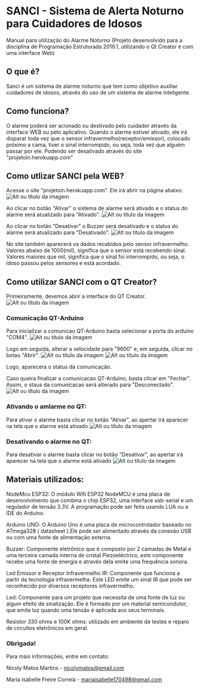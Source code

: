 # SANCI - Sistema de Alerta Noturno para Cuidadores de Idosos

Manual para utilização do Alarme Noturno (Projeto desenvolvido para a disciplina de Programação Estruturada 2019.1, utilizando o Qt Creator e com uma interface Web)

## O que é?

Sanci é um sistema de alarme noturno que tem como objetivo auxiliar cuidadores de idosos, através do uso de um sistema de alarme inteligente.


## Como funciona?

O alarme poderá ser acionado ou destivado pelo cuidador através da interface WEB ou pelo aplicativo. Quando o alarme estiver ativado, ele irá disparar toda vez que o sensor infravermelho(receptor/emissor), colocado próximo a cama, tiver o sinal interrompido, ou seja, toda vez que alguém passar por ele. Podendo ser desativado através do site "projetoin.herokuapp.com" 

## Como utlizar SANCI pela WEB?

Acesse o site "projetoin.herokuapp.com". Ele irá abrir na página abaixo:
![Alt ou título da imagem](https://github.com/NicolyMatos/Projeto-Nicoly-e-Isabelle/blob/master/imagens/Inicio.png)

Ao clicar no botão "Ativar" o sistema de alarme será ativado e o status do alarme será atualizado para "Ativado".
![Alt ou título da imagem](https://github.com/NicolyMatos/Projeto-Nicoly-e-Isabelle/blob/master/imagens/Ativado.png)

Ao clicar no botão "Desativar" o Buzzer será desativado e o status do alarme será atualizado para "Desativado".
![Alt ou título da imagem](https://github.com/NicolyMatos/Projeto-Nicoly-e-Isabelle/blob/master/imagens/Desativado.png)

No site também aparecerá os dados recebidos pelo sensor infravermelho. Valores abaixo de 1000(mil), significa que o sensor está recebendo sinal. Valores maiores que mil, significa que o sinal foi interrompido, ou seja, o idoso passou pelos sensores e está acordado.

## Como utilizar SANCI com o QT Creator?

Primeiramente, devemos abrir a interface do QT Creator.
![Alt ou título da imagem](https://github.com/NicolyMatos/Projeto-Nicoly-e-Isabelle/blob/master/imagens/InicioQT.png)

### Comunicação QT-Arduino

Para inicializar a comunicao QT-Arduino basta selecionar a porta do arduino "COM4".
![Alt ou título da imagem](https://github.com/NicolyMatos/Projeto-Nicoly-e-Isabelle/blob/master/imagens/EscolhaPortaQT.png)

Logo em seguida, alterar a velocidade para "9600" e, em seguida, clicar no botao "Abrir".
![Alt ou título da imagem](https://github.com/NicolyMatos/Projeto-Nicoly-e-Isabelle/blob/master/imagens/EscolhaPorta9600_QT.png)
![Alt ou título da imagem](https://github.com/NicolyMatos/Projeto-Nicoly-e-Isabelle/blob/master/imagens/StatusConectado.png)

Logo, aparecera o status da comunicação.

Caso queira finalizar a comunicacao QT-Arduino, basta clicar em "Fechar". Assim, o staus da comunicacao será alterado para "Desconectado".
![Alt ou título da imagem](https://github.com/NicolyMatos/Projeto-Nicoly-e-Isabelle/blob/master/imagens/StatusDesconectado.png)

### Ativando o amlarme no QT:

Para ativar o alarme basta clicar no botão "Ativar", ao apertar irá aparecer na tela que o alarme está ativado
![Alt ou título da imagem](https://github.com/NicolyMatos/Projeto-Nicoly-e-Isabelle/blob/master/imagens/AlarmeAtivadoQT.png)

### Desativando o alarme no QT:

Para desativar o alarme basta clicar no botão "Desativar", ao apertar irá aparecer na tela que o alarme está ativado
![Alt ou título da imagem](https://github.com/NicolyMatos/Projeto-Nicoly-e-Isabelle/blob/master/imagens/AlarmeDesativadoQT.png)

## Materiais utilizados:

NodeMcu ESP32: O módulo Wifi ESP32 NodeMCU é uma placa de desenvolvimento que combina o chip ESP32, uma interface usb-serial e um regulador de tensão 3.3V. A programação pode ser feita usando LUA ou a IDE do Arduino.

Arduino UNO: O Arduino Uno é uma placa de microcontrolador baseado no ATmega328 ( datasheet ).Ele pode ser alimentado através da conexão USB ou com uma fonte de alimentação externa.

Buzzer: Componente eletrônico que é composto por 2 camadas de Metal e uma terceira camada interna de cristal Piezoeléctrico, este componente recebe uma fonte de energia e através dela emite uma frequência sonora.

Led Emissor e Receptor Infravermelho IR: Componente que funciona a partir da tecnologia infravermelha. Este LED emite um sinal IR que pode ser reconhecido por diversos receptores infravermelho.

Led: Componente para um projeto que necessita de uma fonte de luz ou algum efeito de sinalização. Ele é formado por um material semicondutor, que emite luz quando uma tensão é aplicada aos seus terminais.

Resistor 330 ohms e 100K ohms: utilizado em ambiente de testes e reparo de circuitos eletrônicos em geral.

### Obrigada!

Para mais informações, entre em contato:

Nicoly Matos Martins - nicolymatos@gmail.com

Maria Isabelle Freire Correia - mariaisabelle170498@gmail.com
